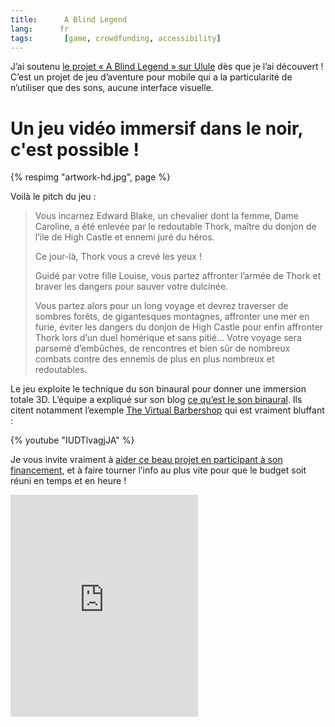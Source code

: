 ```yaml
---
title:      A Blind Legend
lang:      fr
tags:       [game, crowdfunding, accessibility]
---
```


J’ai soutenu [le projet « A Blind Legend » sur Ulule](http://fr.ulule.com/a-blind-legend/) dès que je l’ai découvert ! C’est un projet de jeu d’aventure pour mobile qui a la particularité de n’utiliser que des sons, aucune interface visuelle.

# Un jeu vidéo immersif dans le noir, c'est possible !

{% respimg "artwork-hd.jpg", page %}

Voilà le pitch du jeu :

> Vous incarnez Edward Blake, un chevalier dont la femme, Dame Caroline, a été enlevée par le redoutable Thork, maître du donjon de l’ile de High Castle et ennemi juré du héros.
>
> Ce jour-là, Thork vous a crevé les yeux !
>
> Guidé par votre fille Louise, vous partez affronter l’armée de Thork et braver les dangers pour sauver votre dulcinée.
>
> Vous partez alors pour un long voyage et devrez traverser de sombres forêts, de gigantesques montagnes, affronter une mer en furie, éviter les dangers du donjon de High Castle pour enfin affronter Thork lors d’un duel homérique et sans pitié… Votre voyage sera parsemé d’embûches, de rencontres et bien sûr de nombreux combats contre des ennemis de plus en plus nombreux et redoutables.

Le jeu exploite le technique du son binaural pour donner une immersion totale 3D. L’équipe a expliqué sur son blog [ce qu’est le son binaural](http://www.ablindlegend.com/le-son-binaural-quest-ce-que-cest/). Ils citent notamment l’exemple [The Virtual Barbershop](https://www.youtube.com/watch?v=IUDTlvagjJA) qui est vraiment bluffant :

{% youtube "IUDTlvagjJA" %}

Je vous invite vraiment à [aider ce beau projet en participant à son financement](http://fr.ulule.com/a-blind-legend/), et à faire tourner l’info au plus vite pour que le budget soit réuni en temps et en heure !

<iframe frameborder="0" height="355px" width="300px" src="http://fr.ulule.com/a-blind-legend/widget.html" scrolling="no"></iframe>
